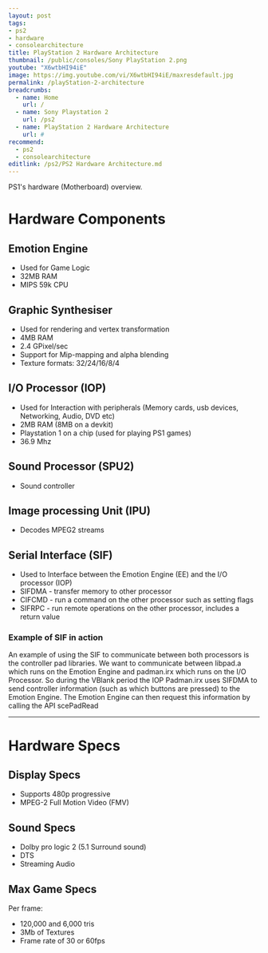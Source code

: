 ```yaml
---
layout: post
tags: 
- ps2
- hardware
- consolearchitecture
title: PlayStation 2 Hardware Architecture
thumbnail: /public/consoles/Sony PlayStation 2.png
youtube: "X6wtbHI94iE"
image: https://img.youtube.com/vi/X6wtbHI94iE/maxresdefault.jpg
permalink: /playStation-2-architecture
breadcrumbs:
  - name: Home
    url: /
  - name: Sony Playstation 2
    url: /ps2
  - name: PlayStation 2 Hardware Architecture
    url: #
recommend: 
  - ps2
  - consolearchitecture
editlink: /ps2/PS2 Hardware Architecture.md
---
```

PS1's hardware (Motherboard) overview. 

# Hardware Components

## Emotion Engine
* Used for Game Logic
* 32MB RAM
* MIPS 59k CPU

## Graphic Synthesiser
* Used for rendering and vertex transformation
* 4MB RAM
* 2.4 GPixel/sec
* Support for Mip-mapping and alpha blending
* Texture formats: 32/24/16/8/4

## I/O Processor (IOP)
* Used for Interaction with peripherals (Memory cards, usb devices, Networking, Audio, DVD etc)
* 2MB RAM (8MB on a devkit)
* Playstation 1 on a chip (used for playing PS1 games)
* 36.9 Mhz

## Sound Processor (SPU2)
* Sound controller

## Image processing Unit (IPU)
* Decodes MPEG2 streams

## Serial Interface (SIF)
* Used to Interface between the Emotion Engine (EE) and the I/O processor (IOP)
* SIFDMA - transfer memory to other processor
* CIFCMD - run a command on the other processor such as setting flags
* SIFRPC - run remote operations on the other processor, includes a return value

### Example of SIF in action
An example of using the SIF to communicate between both processors is the controller pad libraries. We want to communicate between libpad.a which runs on the Emotion Engine and padman.irx which runs on the I/O Processor.
So during the VBlank period the IOP Padman.irx uses SIFDMA to send controller information (such as which buttons are pressed) to the Emotion Engine.
The Emotion Engine can then request this information by calling the API scePadRead

---

# Hardware Specs

## Display Specs
 - Supports 480p progressive
 - MPEG-2 Full Motion Video (FMV)
 
## Sound Specs
- Dolby pro logic 2 (5.1 Surround sound)
- DTS
- Streaming Audio

## Max Game Specs
Per frame:
 - 120,000 and 6,000 tris
 - 3Mb of Textures 
 - Frame rate of 30 or 60fps

 
 

